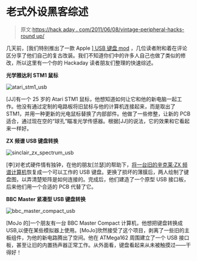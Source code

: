 # 老式外设黑客综述

> 原文:[https://hack aday . com/2011/06/08/vintage-peripheral-hacks-round up/](https://hackaday.com/2011/06/08/vintage-peripheral-hacks-roundup/)

几天前，[我们特别推出了一款 Apple ][ USB 键盘 mod](http://hackaday.com/2011/06/06/apple-converted-into-usb-keyboard/) ，几位读者附和着在评论区分享了他们自己的复古改装。我们不知道你们中的许多人自己也做了类似的修改，所以这里有一个你的 Hackaday 读者朋友们整理的快速综述。

 **光学雅达利 STM1 鼠标**

![atari_stm1_usb](../Images/e2d5ecd6787a6a2c023138e72b8a824f.png "atari_stm1_usb")

[JJ]有一个 25 岁的 Atari STM1 鼠标，他想知道如何让它和他的新电脑一起工作。他没有通过定制的电路板将旧鼠标与他的计算机连接起来，而是取出了 STM1，并用一种更新的光电鼠标替换了内部部件。他做了一些修整，让新的 PCB 适合，通过现在空的“球孔”瞄准光学传感器。根据[JJ]的说法，它的效果和它看起来一样好。

 **ZX 频谱 USB 键盘转换**

![sinclair_zx_spectrum_usb](../Images/d11a0475a7ede1515f1d2456a257b8df.png "sinclair_zx_spectrum_usb")

[李]对老式硬件情有独钟，在他的朋友[兰瑟]的帮助下，[将一台旧的辛克莱·ZX 频谱计算机](http://www.benf.org/other/speccyusbkbd/index.html)恢复成一个可以工作的 USB 键盘。更换了损坏的薄膜后，两人绘制了键盘图，以弄清楚矩阵是如何连接的。完成后，他们建造了一个原型 USB 接口板，后来他们用一个合适的 PCB 代替了它。

 **BBC Master 紧凑型 USB 键盘转换**

![bbc_master_compact_usb](../Images/a7e625d78134c37d81c89d420f46646b.png "bbc_master_compact_usb")

[MoJo 的]一个朋友有一台 BBC Master Compact 计算机，他想把键盘转换成 USB,以便在某些模拟器上使用。[MoJo]欣然接受了这个项目，剥离了一些旧的主板组件，为他的新电路腾出了空间。他在 ATMega162 周围建立了一个 USB 接口板，甚至让旧的内置扬声器正常工作。从外面看，键盘看起来从未被触摸过——干得好！